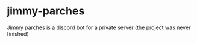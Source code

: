 # jimmy-parches
Jimmy parches is a discord bot for a private server (the project was never finished)
